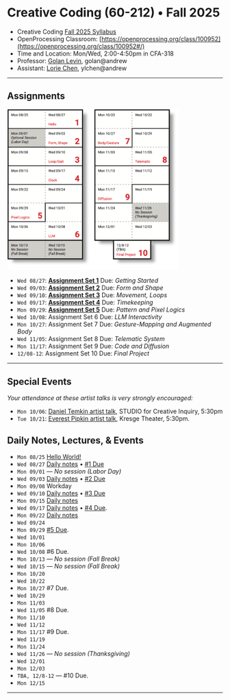 # Creative Coding (60-212) • Fall 2025

* Creative Coding [Fall 2025 Syllabus](syllabus/60-212_syllabus_fall2025.md)
* OpenProcessing Classroom: [https://openprocessing.org/class/100952](https://openprocessing.org/class/100952#/)
* Time and Location: Mon/Wed, 2:00-4:50pm in CFA-318
* Professor: [Golan Levin](http://www.art.cmu.edu/people/golan-levin/), golan@andrew
* Assistant: [Lorie Chen](https://www.loriechen.com/), ylchen@andrew

---

## Assignments

<img src="syllabus/60-212_2025_schedule.png" width="400">

* `Wed 08/27`: [**Assignment Set 1**](assignments/assignment_1.md) Due: *Getting Started*
* `Wed 09/03`: [**Assignment Set 2**](assignments/assignment_2.md) Due: *Form and Shape*
* `Wed 09/10`: [**Assignment Set 3**](assignments/assignment_3.md) Due: *Movement, Loops*
* `Wed 09/17`: [**Assignment Set 4**](assignments/assignment_4.md) Due: *Timekeeping*
* `Mon 09/29`: [**Assignment Set 5**](assignments/assignment_5.md) Due: *Pattern and Pixel Logics*
* `Wed 10/08`: Assignment Set 6 Due: *LLM Interactivity*
* `Mon 10/27`: Assignment Set 7 Due: *Gesture-Mapping and Augmented Body*
* `Wed 11/05`: Assignment Set 8 Due: *Telematic System*
* `Mon 11/17`: Assignment Set 9 Due: *Code and Diffusion*
* `12/08-12`: Assignment Set 10 Due: *Final Project*

---

## Special Events

*Your attendance at these artist talks is very strongly encouraged:*

* `Mon 10/06`: [Daniel Temkin artist talk](https://danieltemkin.com/), STUDIO for Creative Inquiry, 5:30pm 
* `Tue 10/21`: [Everest Pipkin artist talk](), Kresge Theater, 5:30pm.

## Daily Notes, Lectures, & Events

* `Mon 08/25` [Hello World!](daily_notes/20250825.md)
* `Wed 08/27` [Daily notes](daily_notes/20250827.md) • [#1 Due](assignments/assignment_1.md)
* `Mon 09/01` — *No session (Labor Day)*
* `Wed 09/03` [Daily notes](daily_notes/20250903.md) • [#2 Due](assignments/assignment_2.md)
* `Mon 09/08` Workday
* `Wed 09/10` [Daily notes](daily_notes/20250910.md) • [#3 Due](assignments/assignment_3.md)
* `Mon 09/15` [Daily notes](daily_notes/20250915.md)
* `Wed 09/17` [Daily notes](daily_notes/20250917.md) • [#4 Due](assignments/assignment_4.md).
* `Mon 09/22` [Daily notes](daily_notes/20250922.md)
* `Wed 09/24` 
* `Mon 09/29` [#5 Due](assignments/assignment_5.md).
* `Wed 10/01` 
* `Mon 10/06` 
* `Wed 10/08` #6 Due.
* `Mon 10/13` — *No session (Fall Break)*
* `Wed 10/15` — *No session (Fall Break)*
* `Mon 10/20`
* `Wed 10/22` 
* `Mon 10/27` #7 Due.
* `Wed 10/29` 
* `Mon 11/03` 
* `Wed 11/05` #8 Due.
* `Mon 11/10` 
* `Wed 11/12` 
* `Mon 11/17` #9 Due.
* `Wed 11/19` 
* `Mon 11/24` 
* `Wed 11/26` — *No session (Thanksgiving)*
* `Wed 12/01` 
* `Mon 12/03` 
* `TBA, 12/8-12` — #10 Due.
* `Mon 12/15`

---


<!--

* `Mon 08/26`: [Hello World!](daily_notes/20240826.md)
* `Wed 08/28`: [Code & Form](daily_notes/20240828.md)
* `Wed 09/04`: [Movement](daily_notes/20240904.md)
* `Mon 09/09`: [Movement, Loops, Shaping Functions](daily_notes/20240909.md)
* `Wed 09/11`: [Guest lecture; Clocks](daily_notes/20240911.md)
* `Mon 09/16`: [Timekeeping (cont'd)](daily_notes/20240916.md)
* `Wed 09/18`: *Work session class; Golan away.*
* `Mon 09/23`: [Timekeeping worksession](daily_notes/20240923.md)
* `Wed 09/25`: [Timepiece Review](daily_notes/20240925.md)
* `Mon 09/30`: [AI + Worksession](daily_notes/20240930.md)
* `Mon 10/07`: [Computational Color](daily_notes/20241007.md)
* `Mon 10/07`: [Color+](daily_notes/20241009.md)
* `Mon 10/21`: [Pixel Logics I](daily_notes/20241021.md) + [Em](daily_notes/20241021_em.md)
* `Wed 10/23`: [Pixel Logics II](daily_notes/20241023.md)
* `Mon 10/28`: [Body Tracking](daily_notes/20241028.md)
* `Wed 10/30`: [Full-Body Interactive Art](daily_notes/20241030.md)
* `Mon 11/04`: *Work session for Body/Gesture project*
* `Wed 11/06`: [Teachable Interactions](daily_notes/20241106.md)
* `Mon 11/11`: [Introduction to ComfyUI](daily_notes/20241111.md)
* `Wed 11/13`: [Worksession for AI projects](daily_notes/20241113.md)
* `Mon 11/18`: Critique of Project 9
* `Wed 11/20`: TouchDesigner tutorial by Em
* `Mon 11/25`: [TD interaction & LittleBits](daily_notes/20241125.md)
* `Mon 12/02`: TouchDesigner worksession
* `Wed 12/04`: TouchDesigner worksession
* `Tue 12/10`: Final Presentations, 5:30-8:30pm
* `Mon 12/16`: *Remaining deliverables due, 12 Noon.*

Body/gait interp things to see: 
https://x.com/yugop/status/1842149619167531174
https://x.com/jtchomko/status/1935364536623562853?s=46&t=UdwSqA9DrI0efjW7u0Ittw

Shader template: 
https://openprocessing.org/sketch/2334454

-->




